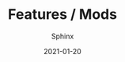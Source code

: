 ---
title: "Features / Mods"
summary: If you are seeing this line it means i messed up.
date: 2021-01-20
# weight: 2
# aliases: ["/papermod-features"]
tags: ["PaperMod", "Docs"]
author: ["Sphinx"]
cover:
  image: images/papermod-cover.png
  hiddenInList: true
---